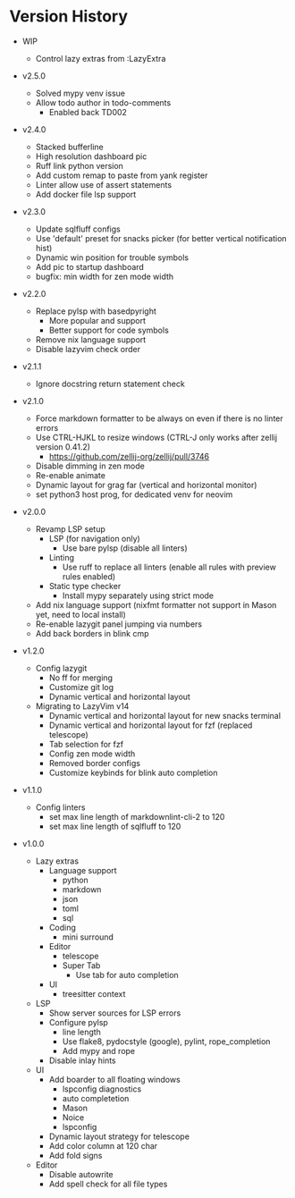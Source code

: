 # Version History

- WIP
  - Control lazy extras from :LazyExtra

- v2.5.0
  - Solved mypy venv issue
  - Allow todo author in todo-comments
    - Enabled back TD002

- v2.4.0
  - Stacked bufferline
  - High resolution dashboard pic
  - Ruff link python version
  - Add custom remap to paste from yank register
  - Linter allow use of assert statements
  - Add docker file lsp support

- v2.3.0
  - Update sqlfluff configs
  - Use 'default' preset for snacks picker (for better vertical notification hist)
  - Dynamic win position for trouble symbols
  - Add pic to startup dashboard
  - bugfix: min width for zen mode width

- v2.2.0
  - Replace pylsp with basedpyright
    - More popular and support
    - Better support for code symbols
  - Remove nix language support
  - Disable lazyvim check order

- v2.1.1
  - Ignore docstring return statement check

- v2.1.0
  - Force markdown formatter to be always on even if there is no linter errors
  - Use CTRL-HJKL to resize windows (CTRL-J only works after zellij version 0.41.2)
    - <https://github.com/zellij-org/zellij/pull/3746>
  - Disable dimming in zen mode
  - Re-enable animate
  - Dynamic layout for grag far (vertical and horizontal monitor)
  - set python3 host prog, for dedicated venv for neovim

- v2.0.0
  - Revamp LSP setup
    - LSP (for navigation only)
      - Use bare pylsp (disable all linters)
    - Linting
      - Use ruff to replace all linters (enable all rules with preview rules enabled)
    - Static type checker
      - Install mypy separately using strict mode
  - Add nix language support (nixfmt formatter not support in Mason yet, need to local install)
  - Re-enable lazygit panel jumping via numbers
  - Add back borders in blink cmp

- v1.2.0
  - Config lazygit
    - No ff for merging
    - Customize git log
    - Dynamic vertical and horizontal layout
  - Migrating to LazyVim v14
    - Dynamic vertical and horizontal layout for new snacks terminal
    - Dynamic vertical and horizontal layout for fzf (replaced telescope)
    - Tab selection for fzf
    - Config zen mode width
    - Removed border configs
    - Customize keybinds for blink auto completion

- v1.1.0
  - Config linters
    - set max line length of markdownlint-cli-2 to 120
    - set max line length of sqlfluff to 120

- v1.0.0
  - Lazy extras
    - Language support
      - python
      - markdown
      - json
      - toml
      - sql
    - Coding
      - mini surround
    - Editor
      - telescope
      - Super Tab
        - Use tab for auto completion
    - UI
      - treesitter context
  - LSP
    - Show server sources for LSP errors
    - Configure pylsp
      - line length
      - Use flake8, pydocstyle (google), pylint, rope_completion
      - Add mypy and rope
    - Disable inlay hints
  - UI
    - Add boarder to all floating windows
      - lspconfig diagnostics
      - auto completetion
      - Mason
      - Noice
      - lspconfig
    - Dynamic layout strategy for telescope
    - Add color column at 120 char
    - Add fold signs
  - Editor
    - Disable autowrite
    - Add spell check for all file types
